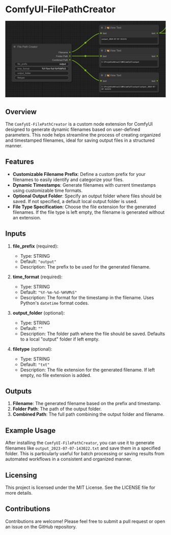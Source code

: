 # ComfyUI-FilePathCreator

![Diagram](images/example.png)

## Overview
The `ComfyUI-FilePathCreator` is a custom node extension for ComfyUI designed to generate dynamic filenames based on user-defined parameters. This node helps streamline the process of creating organized and timestamped filenames, ideal for saving output files in a structured manner.

## Features
- **Customizable Filename Prefix**: Define a custom prefix for your filenames to easily identify and categorize your files.
- **Dynamic Timestamps**: Generate filenames with current timestamps using customizable time formats.
- **Optional Output Folder**: Specify an output folder where files should be saved. If not specified, a default local output folder is used.
- **File Type Specification**: Choose the file extension for the generated filenames. If the file type is left empty, the filename is generated without an extension.

## Inputs
1. **file_prefix** (required): 
   - Type: STRING
   - Default: `"output"`
   - Description: The prefix to be used for the generated filename.

2. **time_format** (required):
   - Type: STRING
   - Default: `"%Y-%m-%d-%H%M%S"`
   - Description: The format for the timestamp in the filename. Uses Python's `datetime` format codes.

3. **output_folder** (optional):
   - Type: STRING
   - Default: `""`
   - Description: The folder path where the file should be saved. Defaults to a local "output" folder if left empty.

4. **filetype** (optional):
   - Type: STRING
   - Default: `"txt"`
   - Description: The file extension for the generated filename. If left empty, no file extension is added.

## Outputs
1. **Filename**: The generated filename based on the prefix and timestamp.
2. **Folder Path**: The path of the output folder.
3. **Combined Path**: The full path combining the output folder and filename.

## Example Usage
After installing the `ComfyUI-FilePathCreator`, you can use it to generate filenames like `output_2023-07-07-143022.txt` and save them in a specified folder. This is particularly useful for batch processing or saving results from automated workflows in a consistent and organized manner.

## Licensing
This project is licensed under the MIT License. See the LICENSE file for more details.

## Contributions
Contributions are welcome! Please feel free to submit a pull request or open an issue on the GitHub repository.
